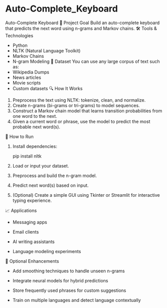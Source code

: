 # Auto-Complete_Keyboard

Auto-Complete Keyboard
📌 Project Goal
Build an auto-complete keyboard that predicts the next word using n-grams and Markov chains.
🛠 Tools & Technologies
- Python
- NLTK (Natural Language Toolkit)
- Markov Chains
- N-gram Modeling
📂 Dataset
You can use any large corpus of text such as:
- Wikipedia Dumps
- News articles
- Movie scripts
- Custom datasets
🔍 How It Works

1. Preprocess the text using NLTK: tokenize, clean, and normalize.
2. Create n-grams (bi-grams or tri-grams) to model sequences.
3. Construct a Markov chain model that learns transition probabilities from one word to the next.
4. Given a current word or phrase, use the model to predict the most probable next word(s).

🚀 How to Run

1. Install dependencies:

   pip install nltk

2. Load or input your dataset.

3. Preprocess and build the n-gram model.

4. Predict next word(s) based on input.

5. (Optional) Create a simple GUI using Tkinter or Streamlit for interactive typing experience.

📈 Applications

- Messaging apps

- Email clients

- AI writing assistants

- Language modeling experiments

📎 Optional Enhancements

- Add smoothing techniques to handle unseen n-grams

- Integrate neural models for hybrid predictions

- Store frequently used phrases for custom suggestions

- Train on multiple languages and detect language contextually

